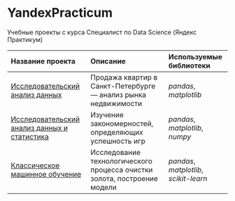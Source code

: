 # YandexPracticum
Учебные проекты с курса Специалист по Data Science (Яндекс Практикум)

| Название проекта | Описание | Используемые библиотеки | 
| :---------------------- | :---------------------- | :---------------------- |
| [Исследовательский анализ данных](EDA) | Продажа квартир в Санкт-Петербурге — анализ рынка недвижимости | *pandas*, *matplotlib* |
| [Исследовательский анализ данных и статистика](EDA_and_stats) | Изучение закономерностей, определяющих успешность игр | *pandas*, *matplotlib*, *numpy* |
| [Классическое машинное обучение](ML_sbornyi) | Исследование технологического процесса очистки золота, построение модели | *pandas*, *matplotlib*, *scikit-learn* |
